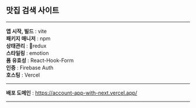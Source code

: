 ## 맛집 검색 사이트

<hr>

**앱 시작, 빌드** : vite <br>
**패키지 매니저** : npm <br>
**상태관리** : redux<br>
**스타일링** : emotion<br>
**폼 유효성** : React-Hook-Form<br>
**인증** : Firebase Auth<br>
**호스팅** : Vercel<br>

<hr>

**배포 도메인** : https://account-app-with-next.vercel.app/<br>

<hr>


